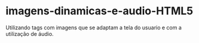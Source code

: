 # imagens-dinamicas-e-audio-HTML5
Utilizando tags com imagens que se adaptam a tela do usuario e com a utilização de áudio. 
